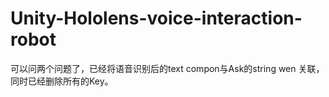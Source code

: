 # Unity-Hololens-voice-interaction-robot
可以问两个问题了，已经将语音识别后的text compon与Ask的string wen 关联，同时已经删除所有的Key。
